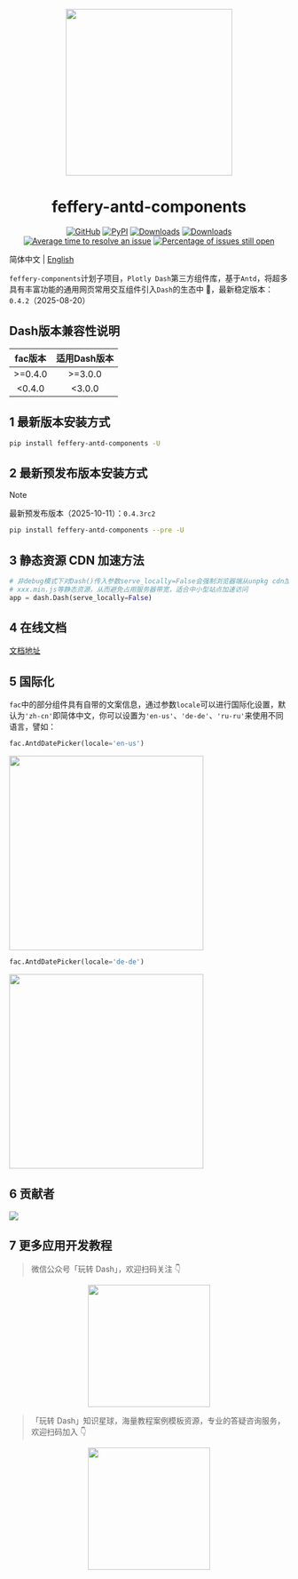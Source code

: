 <p align="center">
	<img src="./fac-logo.svg" height=300></img>
</p>
<h1 align="center">feffery-antd-components</h1>
<div align="center">

[![GitHub](https://shields.io/badge/license-MIT-informational)](https://github.com/CNFeffery/feffery-antd-components/blob/master/LICENSE)
[![PyPI](https://img.shields.io/pypi/v/feffery-antd-components.svg?color=dark-green)](https://pypi.org/project/feffery-antd-components/)
[![Downloads](https://static.pepy.tech/badge/feffery-antd-components)](https://pepy.tech/project/feffery-antd-components)
[![Downloads](https://static.pepy.tech/badge/feffery-antd-components/month)](https://pepy.tech/project/feffery-antd-components)
[![Average time to resolve an issue](http://isitmaintained.com/badge/resolution/CNFeffery/feffery-antd-components.svg)](http://isitmaintained.com/project/CNFeffery/feffery-antd-components "Average time to resolve an issue")
[![Percentage of issues still open](http://isitmaintained.com/badge/open/CNFeffery/feffery-antd-components.svg)](http://isitmaintained.com/project/CNFeffery/feffery-antd-components "Percentage of issues still open")

</div>

简体中文 | [English](./README-en_US.md)

`feffery-components`计划子项目，`Plotly Dash`第三方组件库，基于`Antd`，将超多具有丰富功能的通用网页常用交互组件引入`Dash`的生态中 🥳，最新稳定版本：`0.4.2`（2025-08-20）

## Dash版本兼容性说明

| fac版本 | 适用Dash版本 |
| :-----: | :----------: |
| >=0.4.0 |   >=3.0.0    |
| <0.4.0  |    <3.0.0    |

## 1 最新版本安装方式

```bash
pip install feffery-antd-components -U
```

## 2 最新预发布版本安装方式

> [!NOTE]  
> 最新预发布版本（2025-10-11）：`0.4.3rc2`

```bash
pip install feffery-antd-components --pre -U
```

## 3 静态资源 CDN 加速方法

```Python
# 非debug模式下对Dash()传入参数serve_locally=False会强制浏览器端从unpkg cdn加载各个依赖的
# xxx.min.js等静态资源，从而避免占用服务器带宽，适合中小型站点加速访问
app = dash.Dash(serve_locally=False)
```

## 4 在线文档

<a href='http://fac.feffery.tech/' target='_blank'>文档地址</a>

## 5 国际化

`fac`中的部分组件具有自带的文案信息，通过参数`locale`可以进行国际化设置，默认为`'zh-cn'`即简体中文，你可以设置为`'en-us'`、`'de-de'`、`'ru-ru'`来使用不同语言，譬如：

```Python
fac.AntdDatePicker(locale='en-us')
```

<img src="./images/国际化示例_en-us.png" height=350></img>

```Python
fac.AntdDatePicker(locale='de-de')
```

<img src="./images/国际化示例_de-de.png" height=350></img>

## 6 贡献者

<a href = "https://github.com/CNFeffery/feffery-antd-components/graphs/contributors">
  <img src = "https://contrib.rocks/image?repo=CNFeffery/feffery-antd-components"/>
</a>

## 7 更多应用开发教程

> 微信公众号「玩转 Dash」，欢迎扫码关注 👇

<p align="center" >
  <img src="./images/公众号.png" height=220 />
</p>

> 「玩转 Dash」知识星球，海量教程案例模板资源，专业的答疑咨询服务，欢迎扫码加入 👇

<p align="center" >
  <img src="./images/知识星球.jpg" height=220 />
</p>